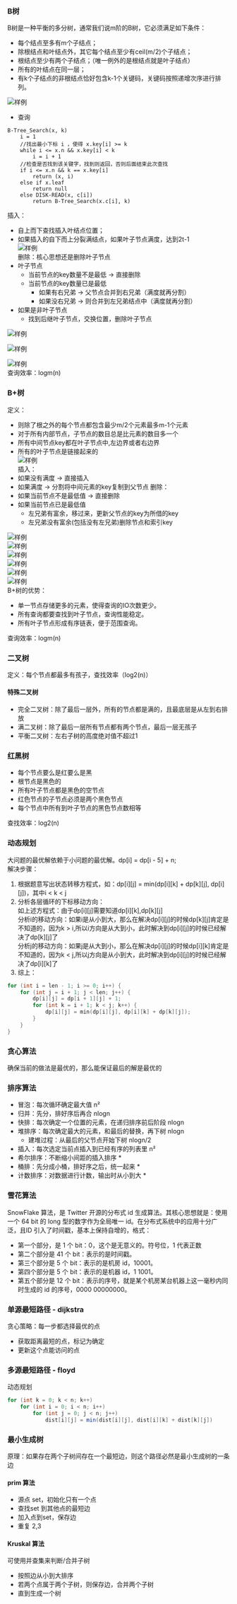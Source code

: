 ### B树

B树是一种平衡的多分树，通常我们说m阶的B树，它必须满足如下条件：

* 每个结点至多有m个子结点；
* 除根结点和叶结点外，其它每个结点至少有ceil(m/2)个子结点；
* 根结点至少有两个子结点；（唯一例外的是根结点就是叶子结点）
* 所有的叶结点在同一层；
* 有k个子结点的非根结点恰好包含k-1个关键码，关键码按照递增次序进行排列。

![样例](./imgs/1.png)

* 查询

~~~
B-Tree_Search(x, k)
	i = 1
	//找出最小下标 i ，使得 x.key[i] >= k
	while i <= x.n && x.key[i] < k                  
		i = i + 1
	//检查是否找到该关键字，找到则返回，否则后面结束此次查找
	if i <= x.n && k == x.key[i]
		return (x, i)
	else if x.leaf
		return null
	else DISK-READ(x, c[i])
		return B-Tree_Search(x.c[i], k)
~~~

插入：

* 自上而下查找插入叶结点位置；
* 如果插入的自下而上分裂满结点，如果叶子节点满度，达到2t-1  
  ![样例](./imgs/2.png)  
  删除：核心思想还是删除叶子节点
* 叶子节点
    * 当前节点的key数量不是最低 -> 直接删除
    * 当前节点的key数量已是最低
        * 如果有右兄弟 -> 父节点合并到右兄弟（满度就再分割）
        * 如果没右兄弟 -> 则合并到左兄弟结点中（满度就再分割）
* 如果是非叶子节点
    * 找到后继叶子节点，交换位置，删除叶子节点

![样例](./imgs/3.png)

![样例](./imgs/4.png)

![样例](./imgs/5.png)    
查询效率：logm(n)

### B+树

定义：

* 则除了根之外的每个节点都包含最少m/2个元素最多m-1个元素
* 对于所有内部节点，子节点的数目总是比元素的数目多一个
* 所有中间节点key都在叶子节点中,左边界或者右边界
* 所有的叶子节点是链接起来的  
  ![样例](./imgs/6.png)  
  插入：
* 如果没有满度 -> 直接插入
* 如果满度 -> 分割将中间元素的key复制到父节点 删除：
* 如果当前节点不是最低值 -> 直接删除
* 如果当前节点已是最低值
    * 左兄弟有富余，移过来，更新父节点的key为所借的key
    * 左兄弟没有富余(包括没有左兄弟)删除节点和索引key

![样例](./imgs/7.png)  
![样例](./imgs/8.png)  
![样例](./imgs/9.png)  
![样例](./imgs/10.png)  
![样例](./imgs/11.png)  
![样例](./imgs/12.png)  
B+树的优势：

* 单一节点存储更多的元素，使得查询的IO次数更少。
* 所有查询都要查找到叶子节点，查询性能稳定。
* 所有叶子节点形成有序链表，便于范围查询。

查询效率：logm(n)

### 二叉树

定义：每个节点都最多有孩子，查找效率（log2(n)）

#### 特殊二叉树

* 完全二叉树：除了最后一层外，所有的节点都是满的，且最底层是从左到右排放
* 满二叉树：除了最后一层所有节点都有两个节点，最后一层无孩子
* 平衡二叉树：左右子树的高度绝对值不超过1

### 红黑树

* 每个节点要么是红要么是黑
* 根节点是黑色的
* 所有叶子节点都是黑色的空节点
* 红色节点的子节点必须是两个黑色节点
* 每个节点中所有到叶子节点的黑色节点数相等

查找效率：log2(n)

### 动态规划

大问题的最优解依赖于小问题的最优解。dp[i] = dp[i - 5] + n;  
解决步骤：

1. 根据题意写出状态转移方程式，如：dp[i][j] = min(dp[i][k] + dp[k][j], dp[i][j])，其中i < k < j
2. 分析各层循环的下标移动方向：  
   如上述方程式：由于dp[i][j]需要知道dp[i][k],dp[k][j]  
   分析i的移动方向：如果i是从小到大，那么在解决dp[i][j]的时候dp[k][j]肯定是不知道的，因为k > i,所以i方向是从大到小，此时解决到dp[i][j]的时候已经解决了dp[k][j]了  
   分析j的移动方向：如果j是从大到小，那么在解决dp[i][j]的时候dp[i][k]肯定是不知道的，因为k < j,所以j方向是从小到大，此时解决到dp[i][j]的时候已经解决了dp[i][k]了
3. 综上：

~~~ c
for (int i = len - 1; i >= 0; i++) {
    for (int j = i + 1; j < len; j++) {
        dp[i][j] = dp[i + 1][j] + 1;
        for (int k = i + 1; k < j; k++) {
            dp[i][j] = min(dp[i][j], dp[i][k] + dp[k][j]);
        }
    }
}
~~~

### 贪心算法

确保当前的做法是最优的，那么能保证最后的解是最优的

### 排序算法

* 冒泡：每次循环确定最大值 n²
* 归并：先分，排好序后再合 nlogn
* 快排：每次确定一个位置的元素，在递归排序前后阶段 nlogn
* 堆排序：每次确定最大的元素，和最后的替换，再下树 nlogn
    * 建堆过程：从最后的父节点开始下树 nlogn/2
* 插入：每次选定当前点插入到已经有序的列表里 n²
* 希尔排序：不断缩小间距的插入排序 *
* 桶排：先分成小桶，排好序之后，统一起来 *
* 计数排序：对数据进行计数，输出时从小到大 *

### 雪花算法

SnowFlake 算法，是 Twitter 开源的分布式 id 生成算法。其核心思想就是：使用一个 64 bit 的 long 型的数字作为全局唯一 id。在分布式系统中的应用十分广泛，且ID 引入了时间戳，基本上保持自增的，格式：

* 第一个部分，是 1 个 bit：0，这个是无意义的。符号位，1 代表正数
* 第二个部分是 41 个 bit：表示的是时间戳。
* 第三个部分是 5 个 bit：表示的是机房 id，10001。
* 第四个部分是 5 个 bit：表示的是机器 id，1 1001。
* 第五个部分是 12 个 bit：表示的序号，就是某个机房某台机器上这一毫秒内同时生成的 id 的序号，0000 00000000。

### 单源最短路径 - dijkstra

贪心策略：每一步都选择最优的点

* 获取距离最短的点，标记为确定
* 更新这个点能访问的点

### 多源最短路径 - floyd

动态规划

~~~ java
for (int k = 0; k < n; k++) 
    for (int i = 0; i < n; i++) 
        for (int j = 0; j < n; j++) 
            dist[i][j] = min(dist[i][j], dist[i][k] + dist[k][j])
~~~

### 最小生成树

原理：如果存在两个子树间存在一个最短边，则这个路径必然是最小生成树的一条边

#### prim 算法

* 源点 set，初始化只有一个点
* 查找set 到其他点的最短边
* 加入点到set，保存边
* 重复 2,3

#### Kruskal 算法

可使用并查集来判断/合并子树

* 按照边从小到大排序
* 若两个点属于两个子树，则保存边，合并两个子树
* 直到生成一个树